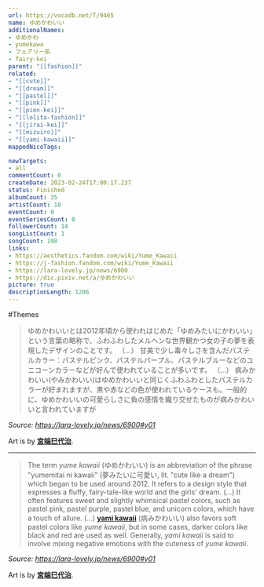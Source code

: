 ```yaml
---
url: https://vocadb.net/T/9465
name: ゆめかわいい
additionalNames: 
- ゆめかわ
- yumekawa
- フェアリー系
- fairy-kei
parent: "[[fashion]]"
related:
- "[[cute]]"
- "[[dream]]"
- "[[pastel]]"
- "[[pink]]"
- "[[pien-kei]]"
- "[[lolita-fashion]]"
- "[[jirai-kei]]"
- "[[mizuiro]]"
- "[[yami-kawaii]]"
mappedNicoTags:

newTargets:
- all
commentCount: 0
createDate: 2023-02-24T17:00:17.237
status: Finished
albumCount: 35
artistCount: 18
eventCount: 0
eventSeriesCount: 0
followerCount: 14
songListCount: 1
songCount: 198
links: 
- https://aesthetics.fandom.com/wiki/Yume_Kawaii
- https://j-fashion.fandom.com/wiki/Yume_Kawaii
- https://lara-lovely.jp/news/6900
- https://dic.pixiv.net/a/ゆめかわいい
picture: true
descriptionLength: 1206
---
```


#Themes

>ゆめかわいいとは2012年頃から使われはじめた「ゆめみたいにかわいい」という言葉の略称で、ふわふわしたメルヘンな世界観かつ女の子の夢を表現したデザインのことです。
（…）
甘美で少し毒々しさを含んだパステルカラー：パステルピンク、パステルパープル、パステルブルーなどのユニコーンカラーなどが好んで使われていることが多いです。
（…）
病みかわいい(やみかわいい)はゆめかわいいと同じくふわふわとしたパステルカラーが好まれますが、黒や赤などの色が使われているケースも。一般的に、ゆめかわいいの可愛らしさに負の感情を織り交ぜたものが病みかわいいと言われていますが

*Source: https://lara-lovely.jp/news/6900#y01*

Art is by [**宮端巳代治**](https://twitter.com/38miyoji).

---

>The term *yume kawaii* (ゆめかわいい) is an abbreviation of the phrase "yumemitai ni kawaii" (夢みたいに可愛い, lit. "cute like a dream") which began to be used around 2012. It refers to a design style that expresses a fluffy, fairy-tale-like world and the girls' dream.
(...)
It often features sweet and slightly whimsical pastel colors, such as pastel pink, pastel purple, pastel blue, and unicorn colors, which have a touch of allure.
(...)
[**yami kawaii**](https://vocadb.net/T/8007/yami-kawaii) (病みかわいい) also favors soft pastel colors like *yume kawaii*, but in some cases, darker colors like black and red are used as well. Generally, *yami kawaii* is said to involve mixing negative emotions with the cuteness of *yume kawaii*.

*Source: https://lara-lovely.jp/news/6900#y01*

Art is by [**宮端巳代治**](https://twitter.com/38miyoji).